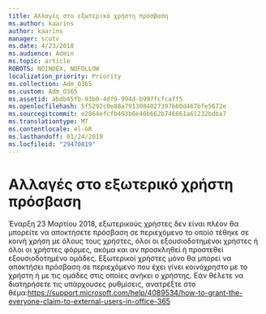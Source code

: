 ```yaml
---
title: Αλλαγές στο εξωτερικό χρήστη πρόσβαση
ms.author: kaarins
author: kaarins
manager: scotv
ms.date: 4/23/2018
ms.audience: Admin
ms.topic: article
ROBOTS: NOINDEX, NOFOLLOW
localization_priority: Priority
ms.collection: Adm_O365
ms.custom: Adm_O365
ms.assetid: abdb45fb-93b0-4df9-994d-b997fcfcaff5
ms.openlocfilehash: 5f5292c0e88a7913084027397b60d467bfe5672e
ms.sourcegitcommit: e2864efcfb493b6e46b662b746661a61232bdba7
ms.translationtype: MT
ms.contentlocale: el-GR
ms.lasthandoff: 01/24/2019
ms.locfileid: "29470819"
---
```

# <a name="changes-to-external-user-access"></a>Αλλαγές στο εξωτερικό χρήστη πρόσβαση

Έναρξη 23 Μαρτίου 2018, εξωτερικούς χρήστες δεν είναι πλέον θα μπορείτε να αποκτήσετε πρόσβαση σε περιεχόμενο το οποίο τέθηκε σε κοινή χρήση με όλους τους χρήστες, όλοι οι εξουσιοδοτημένοι χρήστες ή όλοι οι χρήστες φόρμες, ακόμα και αν προσκληθεί ή προστεθεί εξουσιοδοτημένο ομάδες. Εξωτερικοί χρήστες μόνο θα μπορεί να αποκτήσει πρόσβαση σε περιεχόμενο που έχει γίνει κοινόχρηστο με το χρήστη ή με τις ομάδες στις οποίες ανήκει ο χρήστης. Εάν θέλετε να διατηρήσετε τις υπάρχουσες ρυθμίσεις, ανατρέξτε στο θέμα:https://support.microsoft.com/help/4089534/how-to-grant-the-everyone-claim-to-external-users-in-office-365
  

